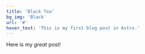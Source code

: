 ```yaml
---
title: 'Black Tea'
bg_img: 'Black'
url: '#'
hover_text: 'This is my first blog post in Astro.'
---
```


Here is my _great_ post!
